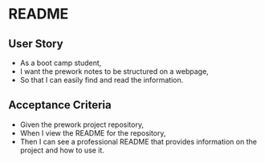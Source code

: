 # README
## User Story

- As a boot camp student,
- I want the prework notes to  be structured on a webpage,
- So that I can easily find and read the information.

## Acceptance Criteria

- Given the prework project repository,
- When I view the README for the repository,
- Then I can see a professional README that provides information on the project and how to use it.
